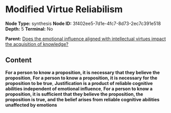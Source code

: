 # Modified Virtue Reliabilism

**Node Type:** synthesis
**Node ID:** 3f402ee5-7d1e-4fc7-8d73-2ec7c391e518
**Depth:** 5
**Terminal:** No

**Parent:** [Does the emotional influence aligned with intellectual virtues impact the acquisition of knowledge?](does-the-emotional-influence-aligned-with-intellectual-virtues-impact-the-acquisition-of-knowledge-antithesis-361780e4-153e-4e95-afc6-1bcbbe9ff0cc.md)

## Content

**For a person to know a proposition, it is necessary that they believe the proposition**, **For a person to know a proposition, it is necessary for the proposition to be true**, **Justification is a product of reliable cognitive abilities independent of emotional influence**, **For a person to know a proposition, it is sufficient that they believe the proposition, the proposition is true, and the belief arises from reliable cognitive abilities unaffected by emotions**
